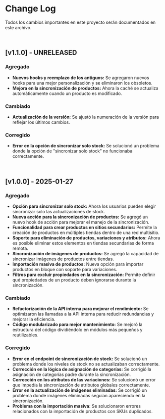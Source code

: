 # Change Log  
Todos los cambios importantes en este proyecto serán documentados en este archivo.  

<br>  

## [v1.1.0] - UNRELEASED

### **Agregado**  

- **Nuevos hooks y reemplazo de los antiguos:** Se agregaron nuevos hooks para una mejor personalización y se eliminaron los obsoletos.  
- **Mejora en la sincronización de productos:** Ahora la caché se actualiza automáticamente cuando un producto es modificado.  

### **Cambiado**  

- **Actualización de la versión:** Se ajustó la numeración de la versión para reflejar los últimos cambios.  

### **Corregido**  

- **Error en la opción de sincronizar solo stock:** Se solucionó un problema donde la opción de "sincronizar solo stock" no funcionaba correctamente.  

<br>  

## [v1.0.0] - 2025-01-27  

### **Agregado**  

- **Opción para sincronizar solo stock:** Ahora los usuarios pueden elegir sincronizar solo las actualizaciones de stock.  
- **Nueva acción para la sincronización de productos:** Se agregó un nuevo hook de acción para mejorar el manejo de la sincronización.  
- **Funcionalidad para crear productos en sitios secundarios:** Permite la creación de productos en múltiples tiendas dentro de una red multisitio.  
- **Soporte para eliminación de productos, variaciones y atributos:** Ahora es posible eliminar estos elementos en tiendas secundarias de forma remota.  
- **Sincronización de imágenes de productos:** Se agregó la capacidad de sincronizar imágenes de productos entre tiendas.  
- **Importación masiva de productos:** Nueva opción para importar productos en bloque con soporte para variaciones.  
- **Filtros para excluir propiedades en la sincronización:** Permite definir qué propiedades de un producto deben ignorarse durante la sincronización.  

### **Cambiado**  

- **Refactorización de la API interna para mejorar el rendimiento:** Se optimizaron las llamadas a la API interna para reducir redundancias y mejorar la eficiencia.  
- **Código modularizado para mejor mantenimiento:** Se mejoró la estructura del código dividiéndolo en módulos más pequeños y reutilizables.  

### **Corregido**  

- **Error en el endpoint de sincronización de stock:** Se solucionó un problema donde los niveles de stock no se actualizaban correctamente.  
- **Corrección en la lógica de asignación de categorías:** Se corrigió la asignación de categorías padre durante la sincronización.  
- **Corrección en los atributos de las variaciones:** Se solucionó un error que impedía la sincronización de atributos globales correctamente.  
- **Error en la actualización de imágenes eliminadas:** Se corrigió un problema donde imágenes eliminadas seguían apareciendo en la sincronización.  
- **Problema con la importación masiva:** Se solucionaron errores relacionados con la importación de productos con SKUs duplicados.  
